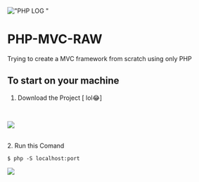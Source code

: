  !["PHP LOG "](https://www.php.net//images/logos/new-php-logo.svg )
# PHP-MVC-RAW
Trying to create a MVC framework from scratch using only PHP 


## To start on your machine 

 1. Download the Project [ lol😂]
  <br/>
  
![](https://media.giphy.com/media/BZjZpr8tP8lVe/giphy.gif)

<br/>
2. Run this Comand 
<br/>

```$ php -S localhost:port```
 

![](https://media.giphy.com/media/3gBrHplKKlleg/giphy.gif)
